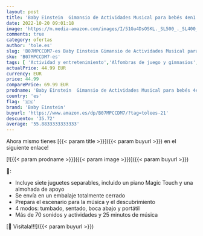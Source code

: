 ```yaml
---
layout: post
title: 'Baby Einstein  Gimansio de Actividades Musical para bebés 4en1 Kickin  Tunes con Piano  70+ sonidos  25+ min de música y luces  arco de juego  7 juguetes extraíbles  4 idiomas  desde recién nacido'
date: 2022-10-20 09:01:18
image: 'https://m.media-amazon.com/images/I/51Gu4DsOSKL._SL500_._SL400_.jpg'
comments: true
category: ofertas
author: 'tole.es'
slug: 'B07MPCCDM7-es Baby Einstein Gimansio de Actividades Musical para bebés...'
sku: 'B07MPCCDM7-es'
tags: [ 'Actividad y entretenimiento','Alfombras de juego y gimnasios','Bebé','baby einstein','bebés','nacido','recién','🇪🇸', ]
actualPrice: 44.99 EUR
currency: EUR
price: 44.99
comparePrice: 69.99 EUR
prodname: 'Baby Einstein  Gimansio de Actividades Musical para bebés 4en1 Kickin  Tunes con Piano  70+ sonidos  25+ min de música y luces  arco de juego  7 juguetes extraíbles  4 idiomas  desde recién nacido'
country: 'es'
flag: '🇪🇸'
brand: 'Baby Einstein'
buyurl: 'https://www.amazon.es/dp/B07MPCCDM7/?tag=tolees-21'
descuento: '35.72'
average: '55.8833333333333'
---
```


Ahora mismo tienes [{{< param title >}}]({{< param buyurl >}}) en el siguiente enlace!

[![{{< param prodname >}}]({{< param image >}})]({{< param buyurl >}})

🔎:

- Incluye siete juguetes separables, incluido un piano Magic Touch y una almohada de apoyo
- Se envía en un embalaje totalmente cerrado
- Prepara el escenario para la música y el descubrimiento
- 4 modos: tumbado, sentado, boca abajo y portátil
- Más de 70 sonidos y actividades y 25 minutos de música

[🛒 Visítala!!!]({{< param buyurl >}})
